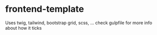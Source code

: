 # frontend-template
Uses twig, tailwind, bootstrap grid, scss, ... check gulpfile for more info about how it ticks

